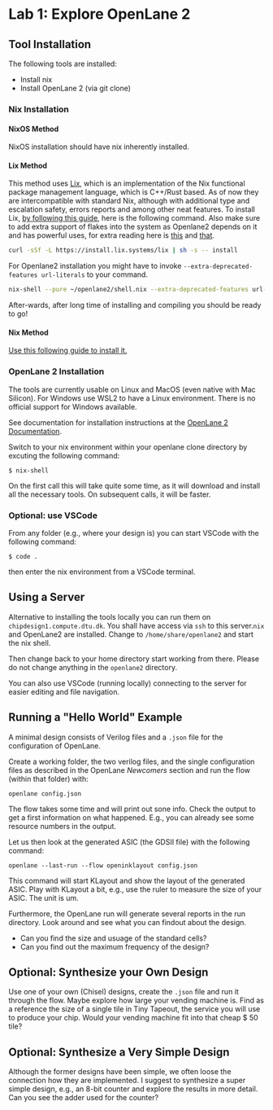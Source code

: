 # Lab 1: Explore OpenLane 2

## Tool Installation

The following tools are installed:
* Install nix
* Install OpenLane 2 (via git clone)

### Nix Installation

#### NixOS Method

NixOS installation should have nix inherently installed.

#### Lix Method

This method uses [Lix](https://lix.systems/), which is an implementation of the Nix functional package management language, which is C++/Rust based. As of now they are intercompatible with standard Nix, although with additional type and escalation safety, errors reports and among other neat features.
To install Lix, [by following this guide](https://lix.systems/install/), here is the following command. Also make sure to add extra support of flakes into the system as Openlane2 depends on it and has powerful uses, for extra reading here is [this](https://jade.fyi/blog/flakes-arent-real/) and [that](https://nixos-and-flakes.thiscute.world/introduction/).

```zsh
curl -sSf -L https://install.lix.systems/lix | sh -s -- install
```
For Openlane2 installation you might have to invoke `--extra-deprecated-features url-literals` to your command.
```zsh
nix-shell --pure ~/openlane2/shell.nix --extra-deprecated-features url-literals
```

After-wards, after long time of installing and compiling you should be ready to go!

#### Nix Method

[Use this following guide to install it.](https://nixos.wiki/wiki/Nix_Installation_Guide)

### OpenLane 2 Installation

The tools are currently usable on Linux and MacOS (even native with Mac Silicon). For Windows use WSL2 to have a Linux environment. There is no official support for Windows available.

See documentation for installation instructions at the [OpenLane 2 Documentation](https://openlane2.readthedocs.io/en/latest/).

Switch to your nix environment within your openlane clone directory by excuting the following command:

`$ nix-shell`

On the first call this will take quite some time, as it will download and install all the necessary tools. On subsequent calls, it will be faster.

### Optional: use VSCode

From any folder (e.g., where your design is) you can start VSCode with the following command:

`$ code .`

then enter the nix environment from a VSCode terminal.

## Using a Server

Alternative to installing the tools locally you can run them on
`chipdesign1.compute.dtu.dk`. You shall have access via `ssh` to this server.`nix` and OpenLane2 are installed. Change to `/home/share/openlane2` and
start the nix shell.

Then change back to your home directory start working from there.
Please do not change anything in the `openlane2` directory.

You can also use VSCode (running locally) connecting to the server for
easier editing and file navigation.

## Running a "Hello World" Example

A minimal design consists of Verilog files and a `.json` file for the configuration of OpenLane.

Create a working folder, the two verilog files, and the single configuration files as described in the OpenLane *Newcomers* section and run the flow (within that folder) with:

```
openlane config.json
```

The flow takes some time and will print out sone info. Check the output to get a first information on what happened. E.g., you can already see some resource numbers in the output.

Let us then look at the generated ASIC (the GDSII file) with the following command:

```
openlane --last-run --flow openinklayout config.json
```

This command will start KLayout and show the layout of the generated ASIC. Play with KLayout a bit, e.g., use the ruler to measure the size of your ASIC. The unit is um.

Furthermore, the OpenLane run will generate several reports in the run directory. Look around and see what you can findout about the design.

* Can you find the size and usuage of the standard cells?
* Can you find out the maximum frequency of the design?

## Optional: Synthesize your Own Design

Use one of your own (Chisel) designs, create the `.json` file and run it through the flow. Maybe explore how large your vending machine is. Find as a reference the size of a single tile in Tiny Tapeout, the service you will use to produce your chip. Would your vending machine fit into that cheap $ 50 tile?

## Optional: Synthesize a Very Simple Design

Although the former designs have been simple, we often loose the connection how they are implemented. I suggest to synthesize a super simple design, e.g., an 8-bit counter and explore the results in more detail. Can you see the adder used for the counter?